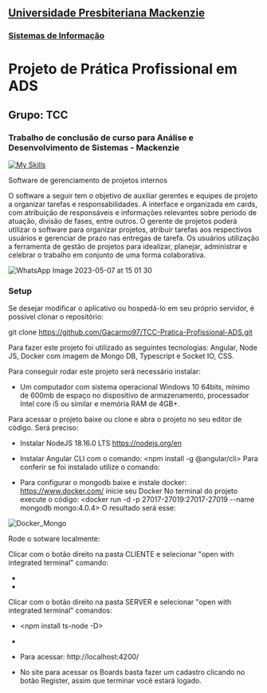<h2><a href= "https://www.mackenzie.br">Universidade Presbiteriana Mackenzie</a></h2>
<h3><a href= "https://www.mackenzie.br/graduacao/sao-paulo-higienopolis/sistemas-de-informacao">Sistemas de Informação</a></h3>

# Projeto de Prática Profissional em ADS
## Grupo: TCC
### Trabalho de conclusão de curso para Análise e Desenvolvimento de Sistemas - Mackenzie

[![My Skills](https://skillicons.dev/icons?i=js,html,css,java,mongodb)](https://skillicons.dev)

Software de gerenciamento de projetos internos 

O software a seguir tem o objetivo de auxiliar gerentes e equipes de projeto a organizar tarefas e responsabilidades. A interface e organizada em cards, com atribuição de responsáveis e informações relevantes sobre período de atuação, divisão de fases, entre outros. O gerente de projetos poderá utilizar o software para organizar projetos, atribuir tarefas aos respectivos usuários e gerenciar de prazo nas entregas de tarefa. Os usuários utilização a ferramenta de gestão de projetos para idealizar, planejar, administrar e celebrar o trabalho em conjunto de uma forma colaborativa. 

![WhatsApp Image 2023-05-07 at 15 01 30](https://user-images.githubusercontent.com/68711721/236701844-42ca6a0f-d415-4db2-8a3d-67aae19cc4a6.jpeg)

### Setup

Se desejar modificar o aplicativo ou hospedá-lo em seu próprio servidor, é possível clonar o repositório: 

git clone https://github.com/Gacarmo97/TCC-Pratica-Profissional-ADS.git

Para fazer este projeto foi utilizado as seguintes tecnologias:
Angular, Node JS, Docker com imagem de Mongo DB, Typescript e Socket IO, CSS.

Para conseguir rodar este projeto será necessário instalar:
- Um computador com sistema operacional Windows 10 64bits, mínimo de 600mb de espaço no dispositivo de armazenamento, processador Intel core i5 ou similar e memória RAM de 4GB+.

Para acessar o projeto baixe ou clone e abra o projeto no seu editor de código. 
Será preciso:
- Instalar NodeJS 18.16.0 LTS
https://nodejs.org/en

- Instalar Angular CLI com o comando: 
<npm install -g @angular/cli>
Para conferir se foi instalado utilize o comando:
*<ng version>*

- Para configurar o mongodb baixe e instale docker:
https://www.docker.com/
inicie seu Docker
No terminal do projeto execute o código:
<docker  run -d -p 27017-27019:27017-27019 --name mongodb mongo:4.0.4>
O resultado será esse:

![Docker_Mongo](https://github.com/Gacarmo97/TCC-Pratica-Profissional-ADS/assets/125417804/6030bf18-a39a-4732-a571-a31f4427a49a)

Rode o sotware localmente: 

Clicar com o botão direito na pasta CLIENTE e selecionar "open with integrated terminal"
comando: 
- <npm install>
- <npm start>

Clicar com o botão direito na pasta SERVER e selecionar "open with integrated terminal"
comandos: 
- <npm install ts-node -D>
- <npm start>

- Para acessar:
http://localhost:4200/

- No site para acessar os Boards basta fazer um cadastro clicando no botão Register, assim que terminar você estará logado.



